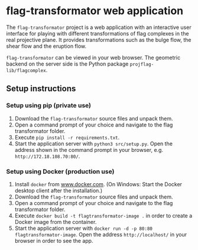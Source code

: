 # flag-transformator web application

The `flag-transformator` project is a web application with an interactive user interface for playing with different
transformations of flag complexes in the real projective plane. It provides transformations such as the bulge flow, the
shear flow and the eruption flow.

`flag-transformator` can be viewed in your web browser. The geometric backend on the server side is the Python package `projflag-lib/flagcomplex`.

## Setup instructions

### Setup using pip (private use)

1. Download the `flag-transformator` source files and unpack them.
2. Open a command prompt of your choice and navigate to the flag transformator folder.
3. Execute `pip install -r requirements.txt`.
4. Start the application server with `python3 src/setup.py`. Open the address shown in the command prompt in your browser, e.g. `http://172.18.108.70:80/`.

### Setup using Docker (production use)

1. Install `docker` from www.docker.com. (On Windows: Start the Docker desktop client after the installation.)
2. Download the `flag-transformator` source files and unpack them.
3. Open a command prompt of your choice and navigate to the flag transformator folder.
4. Execute `docker build -t flagtransformator-image .` in order to create a Docker image from the container.
5. Start the application server with `docker run -d -p 80:80 flagtransformator-image`. Open the address `http://localhost/` in your browser in order to see the app.
